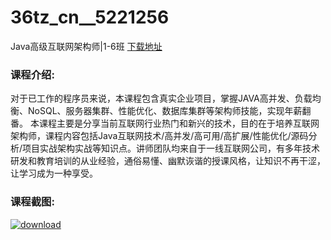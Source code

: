 # 36tz_cn__5221256
Java高级互联网架构师|1-6班
[下载地址](http://www.36tz.cn/article/5221256 "下载地址")
### 课程介绍:
对于已工作的程序员来说，本课程包含真实企业项目，掌握JAVA高并发、负载均衡、NoSQL、服务器集群、性能优化、数据库集群等架构师技能，实现年薪翻番。
本课程主要是分享当前互联网行业热门和新兴的技术，目的在于培养互联网架构师，课程内容包括Java互联网技术/高并发/高可用/高扩展/性能优化/源码分析/项目实战架构实战等知识点。讲师团队均来自于一线互联网公司，有多年技术研发和教育培训的从业经验，通俗易懂、幽默诙谐的授课风格，让知识不再干涩，让学习成为一种享受。

### 课程截图:
[![download](http://36tz.cn/muke_img/2021_10_2-3.png "下载地址")](http://www.36tz.cn "下载地址")
